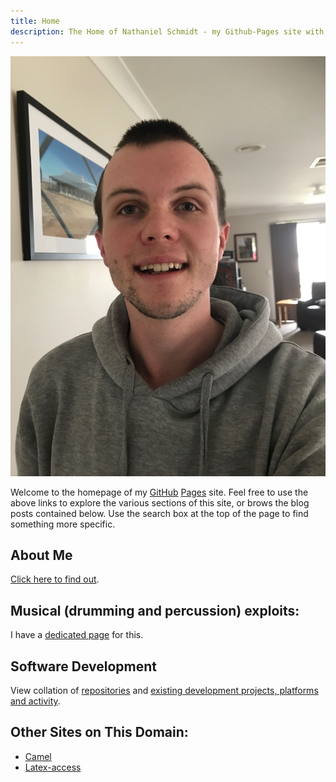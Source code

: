 ```yaml
---
title: Home
description: The Home of Nathaniel Schmidt - my Github-Pages site with blog, software projects and activity, affiliations, as well as some general info about some other things of personal interest.
---
```


![A picture of me](/assets/images/selfi.jpg)

Welcome to the homepage of my [GitHub](http://github.com) [Pages](http://github.io) site.  Feel free to use the above links to explore the various sections of this site, or brows the blog posts contained below.  Use the search box at the top of the page to find something more specific.

<!--## Use Action-Audio to auditorially visualise Tennis Australia's Australian Open 2024 ball and racket activity
[Click here to access the stream](/action-audio/)-->

## About Me
[Click here to find out](/about/).

## Musical (drumming and percussion) exploits:
I have a [dedicated page](/percussio/) for this.

## Software Development
View collation of [repositories](/repos/) and [existing development projects, platforms and activity](/dev/).

## Other Sites on This Domain:
* [Camel](/camel/)
* [Latex-access](/latex-access.github.io/)
